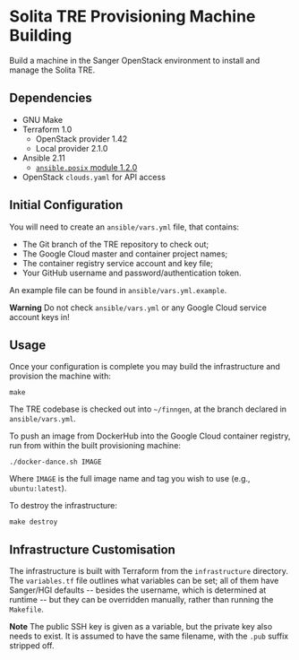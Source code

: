 # Solita TRE Provisioning Machine Building

Build a machine in the Sanger OpenStack environment to install and
manage the Solita TRE.

## Dependencies

* GNU Make
* Terraform 1.0
  * OpenStack provider 1.42
  * Local provider 2.1.0
* Ansible 2.11
  * [`ansible.posix` module 1.2.0](https://galaxy.ansible.com/ansible/posix)
* OpenStack `clouds.yaml` for API access

## Initial Configuration

You will need to create an `ansible/vars.yml` file, that contains:

* The Git branch of the TRE repository to check out;
* The Google Cloud master and container project names;
* The container registry service account and key file;
* Your GitHub username and password/authentication token.

An example file can be found in `ansible/vars.yml.example`.

**Warning** Do not check `ansible/vars.yml` or any Google Cloud service
account keys in!

## Usage

Once your configuration is complete you may build the infrastructure and
provision the machine with:

    make

The TRE codebase is checked out into `~/finngen`, at the branch declared
in `ansible/vars.yml`.

To push an image from DockerHub into the Google Cloud container
registry, run from within the built provisioning machine:

    ./docker-dance.sh IMAGE

Where `IMAGE` is the full image name and tag you wish to use (e.g.,
`ubuntu:latest`).

To destroy the infrastructure:

    make destroy

## Infrastructure Customisation

The infrastructure is built with Terraform from the `infrastructure`
directory. The `variables.tf` file outlines what variables can be set;
all of them have Sanger/HGI defaults -- besides the username, which is
determined at runtime -- but they can be overridden manually, rather
than running the `Makefile`.

**Note** The public SSH key is given as a variable, but the private key
also needs to exist. It is assumed to have the same filename, with the
`.pub` suffix stripped off.
